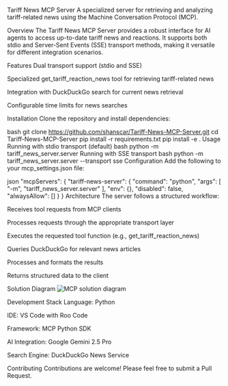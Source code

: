 Tariff News MCP Server
A specialized server for retrieving and analyzing tariff-related news using the Machine Conversation Protocol (MCP).

Overview
The Tariff News MCP Server provides a robust interface for AI agents to access up-to-date tariff news and reactions. It supports both stdio and Server-Sent Events (SSE) transport methods, making it versatile for different integration scenarios.

Features
Dual transport support (stdio and SSE)

Specialized get_tariff_reaction_news tool for retrieving tariff-related news

Integration with DuckDuckGo search for current news retrieval

Configurable time limits for news searches

Installation
Clone the repository and install dependencies:

bash
git clone https://github.com/shanscar/Tariff-News-MCP-Server.git
cd Tariff-News-MCP-Server
pip install -r requirements.txt
pip install -e .
Usage
Running with stdio transport (default)
bash
python -m tariff_news_server.server
Running with SSE transport
bash
python -m tariff_news_server.server --transport sse
Configuration
Add the following to your mcp_settings.json file:

json
"mcpServers": {
  "tariff-news-server": {
    "command": "python",
    "args": [
      "-m",
      "tariff_news_server.server"
    ],
    "env": {},
    "disabled": false,
    "alwaysAllow": []
  }
}
Architecture
The server follows a structured workflow:

Receives tool requests from MCP clients

Processes requests through the appropriate transport layer

Executes the requested tool function (e.g., get_tariff_reaction_news)

Queries DuckDuckGo for relevant news articles

Processes and formats the results

Returns structured data to the client

Solution Diagram
![MCP solution diagram](https://github.com/user-attachments/assets/a6ce6bb0-e4e0-473e-912d-f129f6a945df)

Development Stack
Language: Python

IDE: VS Code with Roo Code

Framework: MCP Python SDK

AI Integration: Google Gemini 2.5 Pro

Search Engine: DuckDuckGo News Service

Contributing
Contributions are welcome! Please feel free to submit a Pull Request.
